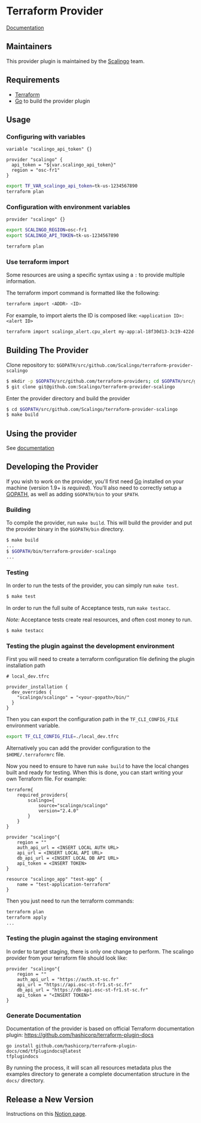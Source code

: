 # Terraform Provider

[Documentation](https://registry.terraform.io/providers/Scalingo/scalingo/latest/docs)

## Maintainers

This provider plugin is maintained by the [Scalingo](https://scalingo.com) team.

## Requirements

-	[Terraform](https://developer.hashicorp.com/terraform/downloads)
-	[Go](https://go.dev/doc/install) to build the provider plugin

## Usage

### Configuring with variables

```
variable "scalingo_api_token" {}

provider "scalingo" {
  api_token = "${var.scalingo_api_token}"
  region = "osc-fr1"
}
```

```bash
export TF_VAR_scalingo_api_token=tk-us-1234567890
terraform plan
```

### Configuration with environment variables

```
provider "scalingo" {}
```

```bash
export SCALINGO_REGION=osc-fr1
export SCALINGO_API_TOKEN=tk-us-1234567890

terraform plan
```

### Use terraform import

Some resources are using a specific syntax using a `:` to provide multiple information.

The terraform import command is formatted like the following:

```bash
terraform import <ADDR> <ID>
```

For example, to import alerts the ID is composed like: `<application ID>:<alert ID>`

```bash
terraform import scalingo_alert.cpu_alert my-app:al-18f30d13-3c19-422d-a0d6-6cdb254baeb7
```


## Building The Provider

Clone repository to: `$GOPATH/src/github.com/Scalingo/terraform-provider-scalingo`

```sh
$ mkdir -p $GOPATH/src/github.com/terraform-providers; cd $GOPATH/src/github.com/Scalingo
$ git clone git@github.com:Scalingo/terraform-provider-scalingo
```

Enter the provider directory and build the provider

```sh
$ cd $GOPATH/src/github.com/Scalingo/terraform-provider-scalingo
$ make build
```

## Using the provider

See [documentation](https://registry.terraform.io/providers/Scalingo/scalingo/latest/docs)

## Developing the Provider

If you wish to work on the provider, you'll first need
[Go](http://www.golang.org) installed on your machine (version 1.9+ is
*required*). You'll also need to correctly setup a
[GOPATH](http://golang.org/doc/code.html#GOPATH), as well as adding
`$GOPATH/bin` to your `$PATH`.

### Building

To compile the provider, run `make build`. This will build the provider and put
the provider binary in the `$GOPATH/bin` directory.

```sh
$ make build
...
$ $GOPATH/bin/terraform-provider-scalingo
...
```

### Testing

In order to run the tests of the provider, you can simply run `make test`.

```sh
$ make test
```

In order to run the full suite of Acceptance tests, run `make testacc`.

*Note:* Acceptance tests create real resources, and often cost money to run.

```sh
$ make testacc
```

### Testing the plugin against the development environment

First you will need to create a terraform configuration file defining the plugin installation path

```
# local_dev.tfrc

provider_installation {
  dev_overrides {
    "scalingo/scalingo" = "<your-gopath>/bin/"
  }
}
```

Then you can export the configuration path in the `TF_CLI_CONFIG_FILE` environment variable.

```sh
export TF_CLI_CONFIG_FILE=./local_dev.tfrc
```

Alternatively you can add the provider configuration to the `$HOME/.terraformrc` file.

Now you need to ensure to have run `make build` to have the local changes built and ready for testing.
When this is done, you can start writing your own Terraform file. For example:

```
terraform{
    required_providers{
        scalingo={
            source="scalingo/scalingo"
            version="2.4.0"
        }
    }
}

provider "scalingo"{
    region = ""
    auth_api_url = <INSERT LOCAL AUTH URL>
    api_url = <INSERT LOCAL API URL>
    db_api_url = <INSERT LOCAL DB API URL>
    api_token = <INSERT TOKEN>
}

resource "scalingo_app" "test-app" {
    name = "test-application-terraform"
}
```

Then you just need to run the terraform commands:
```sh
terraform plan
terraform apply
...
```

### Testing the plugin against the staging environment

In order to target staging, there is only one change to perform. The scalingo provider
from your terraform file should look like:

```
provider "scalingo"{
    region = ""
    auth_api_url = "https://auth.st-sc.fr"
    api_url = "https://api.osc-st-fr1.st-sc.fr"
    db_api_url = "https://db-api.osc-st-fr1.st-sc.fr"
    api_token = "<INSERT TOKEN>"
}

```

### Generate Documentation

Documentation of the provider is based on official Terraform documentation
plugin: https://github.com/hashicorp/terraform-plugin-docs

```
go install github.com/hashicorp/terraform-plugin-docs/cmd/tfplugindocs@latest
tfplugindocs
```

By running the process, it will scan all resources metadata plus the examples
directory to generate a complete documentation structure in the `docs/`
directory.

## Release a New Version

Instructions on this [Notion page](https://www.notion.so/scalingooriginal/New-Terraform-Provider-Release-40cd0af66b1f48148fb641ea138a22e5).
